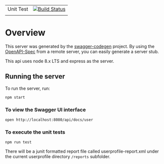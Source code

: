 |||
|--|--|
|Unit Test|[![Build Status](https://dev.azure.com/lisheard/OH-devops/_apis/build/status/18652.oh-devops?branchName=master)](https://dev.azure.com/lisheard/OH-devops/_build/latest?definitionId=10&branchName=master)|
| | |

# Overview

This server was generated by the [swagger-codegen](https://github.com/swagger-api/swagger-codegen) project.  By using the [OpenAPI-Spec](https://github.com/OAI/OpenAPI-Specification) from a remote server, you can easily generate a server stub.

This api uses node 8.x LTS and express as the server.

## Running the server

To run the server, run:

```shell
npm start
```

### To view the Swagger UI interface

```shell
open http://localhost:8080/api/docs/user
```

### To execute the unit tests

```shell
npm run test
```

There will be a junit formatted report file called userprofile-report.xml under the current userprofile directory `/reports` subfolder.